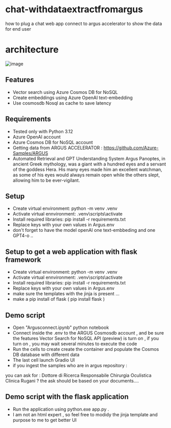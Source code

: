 # chat-withdataextractfromargus
how to plug a chat web app connect to argus accelerator to show the data for end user 

# architecture 
![image](https://github.com/user-attachments/assets/a758cced-6521-41f4-93f2-b1827797c918)


## Features
- Vector search using Azure Cosmos DB for NoSQL
- Create embeddings using Azure OpenAI text-embedding
- Use cosmosdb Nosql as cache to save latency

## Requirements
- Tested only with Python 3.12
- Azure OpenAI account
- Azure Cosmos DB for NoSQL account
- Getting data from ARGUS ACCELERATOR : https://github.com/Azure-Samples/ARGUS
-  Automated Retrieval and GPT Understanding System Argus Panoptes, in ancient Greek mythology, was a giant with a hundred eyes and a servant of the goddess Hera. His many eyes made him an excellent watchman, as some of his eyes would always remain open while the others slept, allowing him to be ever-vigilant.


## Setup
- Create virtual environment: python -m venv .venv
- Activate virtual ennvironment: .venv\scripts\activate
- Install required libraries: pip install -r requirements.txt
- Replace keys with your own values in Argus.env
- don't forget to have the model openAI one text-embbeding and one GPT4-o  .. 

## Setup to get a web application with flask framework 
- Create virtual environment: python -m venv .venv
- Activate virtual ennvironment: .venv\scripts\activate
- Install required libraries: pip install -r requirements.txt
- Replace keys with your own values in Argus.env
- make sure the templates with the jinja is present ... 
- make a pip install of flask ( pip install flask )




## Demo script
- Open "Argusconnect.ipynb" python notebook
- Connect inside the .env to the ARGUS Cosmosdb account , and be sure the features Vector Search for NoSQL API (preview) is turn on , if you turn on , you may wait several minutes to execute the code 
- Run the cells to create create the container and populate the Cosmos DB database with different data 
- The last cell launch Gradio UI 
- if you ingest the samples who are in argus repository  :

you can ask for : Dottore di Ricerca Responsabile Chirurgia Oculistica Clinica Rugani ? 
the ask should be based on your documents.... 

## Demo script with the flask application 
- Run the application using python.exe app.py .
- I am not an html expert , so feel free to modidy the jinja template and purpose to me to get better UI 


